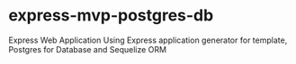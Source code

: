 # express-mvp-postgres-db
Express Web Application Using Express application generator for template, Postgres for Database and Sequelize ORM  
